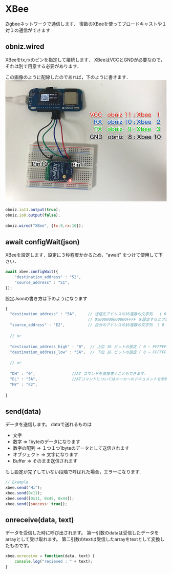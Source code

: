# XBee
Zigbeeネットワークで通信します．
復数のXBeeを使ってブロードキャストや１対１の通信ができます

## obniz.wired

XBeeをtx,rxのピンを指定して接続します．
XBeeはVCCとGNDが必要なので，それは別で用意する必要があります．

この画像のように配線したのであれば，下のように書きます．
![photo of wired XBee](./xbee.png)
```javascript
obniz.io11.output(true);
obniz.io8.output(false);
   
obniz.wired("XBee", {tx:9,rx:10});
```


## await configWait(json)

XBeeを設定します．設定に３秒程度かかるため，"await" をつけて使用して下さい．
```javascript
await xbee.configWait({
   	"destination_address" : "52",
   	"source_address" : "51",
});
```

設定Jsonの書き方は下のようになります

```javascript
{
  "destination_address" : "5A",     // 送信先アドレスの16進数の文字列   ( 0 ~ FFFFFFFFFFFFFFFF)
                                    // 0x000000000000FFFF を設定するとブロードキャストになります
  "source_address" : "E2",          // 自分のアドレスの16進数の文字列  ( 0 ~ FFFFFFFF)

  // or 

  "destination_address_high" : "0",  // 上位 16 ビットの設定 ( 0 ~ FFFFFFFF)
  "destination_address_low" : "5A",  // 下位 16 ビットの設定 ( 0 ~ FFFFFFFF)

  // or 

  "DH" : "0",                //AT コマンドを直接書くこともできます.
  "DL" : "5A",               //ATコマンドについてはメーカーのドキュメントを参照してください
  "MY" : "E2",
  
}
```

## send(data)
データを送信します。
dataで送れるものは

- 文字
- 数字 => 1byteのデータになります
- 数字の配列 => １つ１つ1byteのデータとして送信されます
- オブジェクト => 文字になります
- Buffer => そのまま送信されます

もし設定が完了していない段階で呼ばれた場合，エラーになります.

```javascript
// Example
xbee.send("Hi");
xbee.send(0x11);
xbee.send([0x11, 0x45, 0x44]);
xbee.send({success: true});
```

## onreceive(data, text)

データを受信した時に呼び出されます。
第一引数のdataは受信したデータをarrayとして受け取れます。
第二引数のtextは受信したarrayをtextとして変換したものです。

```javascript
xbee.onreceive = function(data, text) {
    console.log("recieved : " + text);
}
```